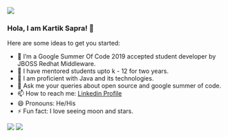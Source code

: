<img src = "https://user-images.githubusercontent.com/36664705/91655747-eef84300-ea67-11ea-8d4d-8bc0df5a7201.jpg">

### Hola, I am Kartik Sapra! 👋


Here are some ideas to get you started:

- 🔭 I’m a Google Summer Of Code 2019 accepted student developer by JBOSS Redhat Middleware.
- 🌱 I have mentored students upto k - 12 for two years.
- 👯 I am proficient with Java and its technologies.
- 💬 Ask me your queries about open source and google summer of code.
- 📫 How to reach me: [Linkedin Profile](https://www.linkedin.com/in/kartiksapra/)
- 😄 Pronouns: He/His
- ⚡ Fun fact: I love seeing moon and stars.

<img src = "https://github-readme-stats.vercel.app/api?username=theexplorist">
<img src = "https://github-readme-stats.vercel.app/api/top-langs/?username=theexplorist">
